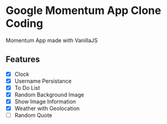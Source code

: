 # Google Momentum App Clone Coding 
Momentum App made with VanillaJS

## Features
  - [x] Clock
  - [x] Username Persistance
  - [x] To Do List
  - [x] Random Background Image
  - [x] Show Image Information 
  - [x] Weather with Geolocation
  - [ ] Random Quote 
